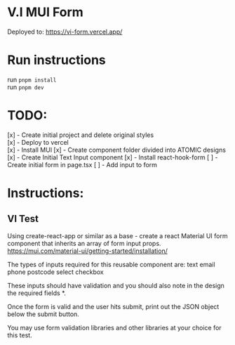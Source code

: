 # V.I MUI Form

Deployed to: https://vi-form.vercel.app/

# Run instructions

run `pnpm install`  
run `pnpm dev`

# TODO:

[x] - Create initial project and delete original styles  
[x] - Deploy to vercel  
[x] - Install MUI
[x] - Create component folder divided into ATOMIC designs
[x] - Create Initial Text Input component
[x] - Install react-hook-form
[ ] - Create initial form in page.tsx
[ ] - Add input to form

# Instructions:

## VI Test

Using create-react-app or similar as a base - create a react Material UI
form component that inherits an array of form input props.
https://mui.com/material-ui/getting-started/installation/

The types of inputs required for this reusable component are:
text
email
phone
postcode
select
checkbox

These inputs should have validation and you should also note in the
design the required fields \*.

Once the form is valid and the user hits submit, print out the JSON
object below the submit button.

You may use form validation libraries and other libraries at your choice
for this test.

